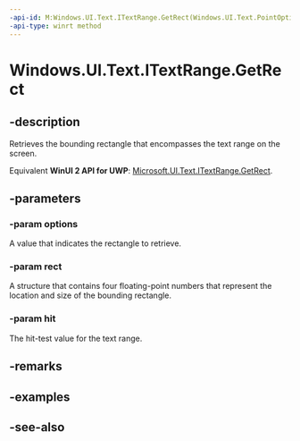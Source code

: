 ```yaml
---
-api-id: M:Windows.UI.Text.ITextRange.GetRect(Windows.UI.Text.PointOptions,Windows.Foundation.Rect@,System.Int32@)
-api-type: winrt method
---
```


<!-- Method syntax
public void GetRect(Windows.UI.Text.PointOptions options, Windows.Foundation.Rect rect, System.Int32 hit)
-->

# Windows.UI.Text.ITextRange.GetRect

## -description
Retrieves the bounding rectangle that encompasses the text range on the screen.

Equivalent **WinUI 2 API for UWP**: [Microsoft.UI.Text.ITextRange.GetRect](/windows/winui/api/microsoft.ui.text.itextrange.getrect).

## -parameters
### -param options
A value that indicates the rectangle to retrieve.

### -param rect
A structure that contains four floating-point numbers that represent the location and size of the bounding rectangle.

### -param hit
The hit-test value for the text range.

## -remarks

## -examples

## -see-also
